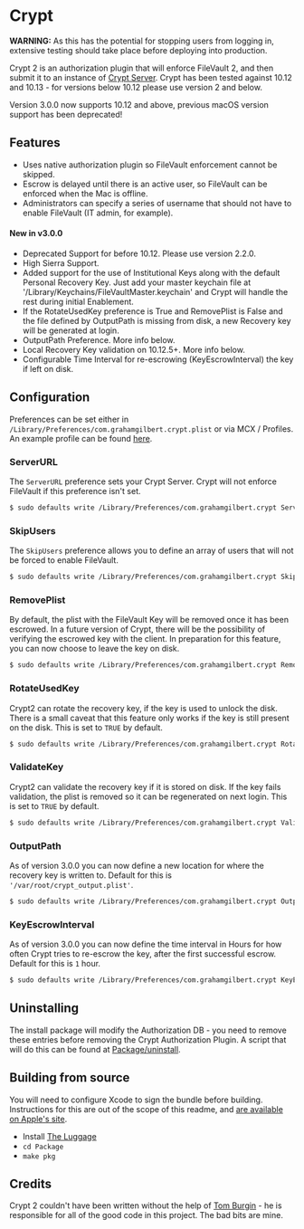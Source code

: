 # Crypt

**WARNING:** As this has the potential for stopping users from logging in, extensive testing should take place before deploying into production.

Crypt 2 is an authorization plugin that will enforce FileVault 2, and then submit it to an instance of [Crypt Server](https://github.com/grahamgilbert/crypt-server). Crypt has been tested against 10.12 and 10.13 - for versions below 10.12 please use version 2 and below.

Version 3.0.0 now supports 10.12 and above, previous macOS version support has been deprecated!

## Features

* Uses native authorization plugin so FileVault enforcement cannot be skipped.
* Escrow is delayed until there is an active user, so FileVault can be enforced when the Mac is offline.
* Administrators can specify a series of username that should not have to enable FileVault (IT admin, for example).

#### New in v3.0.0
* Deprecated Support for before 10.12. Please use version 2.2.0.
* High Sierra Support.
* Added support for the use of Institutional Keys along with the default Personal Recovery Key. Just add your master keychain file at '/Library/Keychains/FileVaultMaster.keychain' and Crypt will handle the rest during initial Enablement.
* If the RotateUsedKey preference is True and RemovePlist is False and the file defined by OutputPath is missing from disk, a new Recovery key will be generated at login.
* OutputPath Preference. More info below.
* Local Recovery Key validation on 10.12.5+. More info below.
* Configurable Time Interval for re-escrowing (KeyEscrowInterval) the key if left on disk.

## Configuration

Preferences can be set either in `/Library/Preferences/com.grahamgilbert.crypt.plist` or via MCX / Profiles. An example profile can be found [here](https://github.com/grahamgilbert/crypt/blob/master/Example%20Crypt%20Profile.mobileconfig).

### ServerURL

The `ServerURL` preference sets your Crypt Server. Crypt will not enforce FileVault if this preference isn't set.

``` bash
$ sudo defaults write /Library/Preferences/com.grahamgilbert.crypt ServerURL "https://crypt.example.com"
```

### SkipUsers

The `SkipUsers` preference allows you to define an array of users that will not be forced to enable FileVault.

``` bash
$ sudo defaults write /Library/Preferences/com.grahamgilbert.crypt SkipUsers -array-add adminuser
```

### RemovePlist

By default, the plist with the FileVault Key will be removed once it has been escrowed. In a future version of Crypt, there will be the possibility of verifying the escrowed key with the client. In preparation for this feature, you can now choose to leave the key on disk.

``` bash
$ sudo defaults write /Library/Preferences/com.grahamgilbert.crypt RemovePlist -bool FALSE
```

### RotateUsedKey

Crypt2 can rotate the recovery key, if the key is used to unlock the disk. There is a small caveat that this feature only works if the key is still present on the disk. This is set to `TRUE` by default.

``` bash
$ sudo defaults write /Library/Preferences/com.grahamgilbert.crypt RotateUsedKey -bool FALSE
```

### ValidateKey

Crypt2 can validate the recovery key if it is stored on disk. If the key fails validation, the plist is removed so it can be regenerated on next login. This is set to `TRUE` by default.

``` bash
$ sudo defaults write /Library/Preferences/com.grahamgilbert.crypt ValidateKey -bool FALSE
```

### OutputPath

As of version 3.0.0 you can now define a new location for where the recovery key is written to. Default for this is `'/var/root/crypt_output.plist'`.

``` bash
$ sudo defaults write /Library/Preferences/com.grahamgilbert.crypt OutputPath "/path/to/different/location"
```

### KeyEscrowInterval

As of version 3.0.0 you can now define the time interval in Hours for how often Crypt tries to re-escrow the key, after the first successful escrow. Default for this is `1` hour.

``` bash
$ sudo defaults write /Library/Preferences/com.grahamgilbert.crypt KeyEscrowInterval -int 2
```


## Uninstalling

The install package will modify the Authorization DB - you need to remove these entries before removing the Crypt Authorization Plugin. A script that will do this can be found at [Package/uninstall](https://github.com/grahamgilbert/crypt2/blob/master/Package/uninstall).

## Building from source

You will need to configure Xcode to sign the bundle before building. Instructions for this are out of the scope of this readme, and [are available on Apple's site](https://developer.apple.com/support/code-signing/).

* Install [The Luggage](https://github.com/unixorn/luggage)
* ``cd Package``
* ``make pkg``

## Credits

Crypt 2 couldn't have been written without the help of [Tom Burgin](https://github.com/tburgin) - he is responsible for all of the good code in this project. The bad bits are mine.
